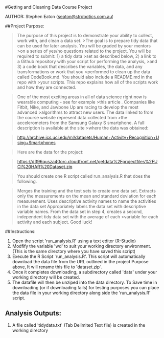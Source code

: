 #Getting and Cleaning Data Course Project

AUTHOR: Stephen Eaton (seaton@strobotics.com.au)

##Project Purpose:

>The purpose of this project is to demonstrate your ability to collect, work with, and clean a data set. >The goal is to prepare tidy data that can be used for later analysis. You will be graded by your mentors >on a series of yes/no questions related to the project. You will be required to submit: 1) a tidy data >set as described below, 2) a link to a Github repository with your script for performing the analysis, >and 3) a code book that describes the variables, the data, and any transformations or work that you >performed to clean up the data called CodeBook.md. You should also include a README.md in the repo with >your scripts. This repo explains how all of the scripts work and how they are connected.

>One of the most exciting areas in all of data science right now is wearable computing - see for example >this article . Companies like Fitbit, Nike, and Jawbone Up are racing to develop the most advanced >algorithms to attract new users. The data linked to from the course website represent data collected from >the accelerometers from the Samsung Galaxy S smartphone. A full description is available at the site >where the data was obtained:

>http://archive.ics.uci.edu/ml/datasets/Human+Activity+Recognition+Using+Smartphones

>Here are the data for the project:

>https://d396qusza40orc.cloudfront.net/getdata%2Fprojectfiles%2FUCI%20HAR%20Dataset.zip

>You should create one R script called run_analysis.R that does the following.

>Merges the training and the test sets to create one data set.
>Extracts only the measurements on the mean and standard deviation for each measurement.
>Uses descriptive activity names to name the activities in the data set
>Appropriately labels the data set with descriptive variable names.
>From the data set in step 4, creates a second, independent tidy data set with the average of each >variable for each activity and each subject.
>Good luck!

##Instructions:

1. Open the script 'run_analysis.R' using a text editor (R-Studio) 
2. Modfify the variable 'wd' to suit your working directory environment.  (This is the same directory where you have saved this script)
2. Execute the R Script 'run_analysis.R'.   This script will automatically download the data file from the URL outlined in the project Purpose above, It will rename this file to 'dataset.zip'.  
3. Once it completes downloading,  a subdirectory called 'data' under your working directory will be created.   
4. The datafile will then be unziped into the data directory. To Save time in downloading (or if downloading fails) for testing purposes you can place the data file in your working directory along side the 'run_analysis.R' script.

## Analysis Outputs:
1. A file called 'tidydata.txt' (Tab Delimited Text file) is created in the working directory


